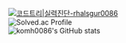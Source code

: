 <!--
**komh0086/komh0086** is a ✨ _special_ ✨ repository because its `README.md` (this file) appears on your GitHub profile.

Here are some ideas to get you started:

- 🔭 I’m currently working on ...
- 🌱 I’m currently learning ...
- 👯 I’m looking to collaborate on ...
- 🤔 I’m looking for help with ...
- 💬 Ask me about ...
- 📫 How to reach me: ...
- 😄 Pronouns: ...
- ⚡ Fun fact: ...
-->


[![코드트리|실력진단-rhalsgur0086](https://banner.codetree.ai/v1/banner/rhalsgur0086)](https://www.codetree.ai/profiles/rhalsgur0086)<br>
![Solved.ac Profile](http://mazassumnida.wtf/api/v2/generate_badge?boj=rhalsgur0086) <br>
![komh0086's GitHub stats](https://github-readme-stats.vercel.app/api?username=komh0086&show_icons=true&theme=radical)<br>
